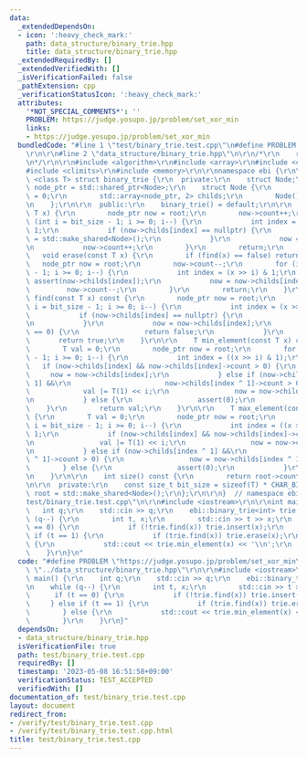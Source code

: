 ```yaml
---
data:
  _extendedDependsOn:
  - icon: ':heavy_check_mark:'
    path: data_structure/binary_trie.hpp
    title: data_structure/binary_trie.hpp
  _extendedRequiredBy: []
  _extendedVerifiedWith: []
  _isVerificationFailed: false
  _pathExtension: cpp
  _verificationStatusIcon: ':heavy_check_mark:'
  attributes:
    '*NOT_SPECIAL_COMMENTS*': ''
    PROBLEM: https://judge.yosupo.jp/problem/set_xor_min
    links:
    - https://judge.yosupo.jp/problem/set_xor_min
  bundledCode: "#line 1 \"test/binary_trie.test.cpp\"\n#define PROBLEM \"https://judge.yosupo.jp/problem/set_xor_min\"\
    \r\n\r\n#line 2 \"data_structure/binary_trie.hpp\"\n\r\n/*\r\n    reference: https://kazuma8128.hatenablog.com/entry/2018/05/06/022654\r\
    \n*/\r\n\r\n#include <algorithm>\r\n#include <array>\r\n#include <cassert>\r\n\
    #include <climits>\r\n#include <memory>\r\n\r\nnamespace ebi {\r\n\r\ntemplate\
    \ <class T> struct binary_trie {\r\n  private:\r\n    struct Node;\r\n    using\
    \ node_ptr = std::shared_ptr<Node>;\r\n    struct Node {\r\n        int count\
    \ = 0;\r\n        std::array<node_ptr, 2> childs;\r\n        Node() = default;\r\
    \n    };\r\n\r\n  public:\r\n    binary_trie() = default;\r\n\r\n    void insert(const\
    \ T x) {\r\n        node_ptr now = root;\r\n        now->count++;\r\n        for\
    \ (int i = bit_size - 1; i >= 0; i--) {\r\n            int index = (x >> i) &\
    \ 1;\r\n            if (now->childs[index] == nullptr) {\r\n                now->childs[index]\
    \ = std::make_shared<Node>();\r\n            }\r\n            now = now->childs[index];\r\
    \n            now->count++;\r\n        }\r\n        return;\r\n    }\r\n\r\n \
    \   void erase(const T x) {\r\n        if (find(x) == false) return;\r\n     \
    \   node_ptr now = root;\r\n        now->count--;\r\n        for (int i = bit_size\
    \ - 1; i >= 0; i--) {\r\n            int index = (x >> i) & 1;\r\n           \
    \ assert(now->childs[index]);\r\n            now = now->childs[index];\r\n   \
    \         now->count--;\r\n        }\r\n        return;\r\n    }\r\n\r\n    bool\
    \ find(const T x) const {\r\n        node_ptr now = root;\r\n        for (int\
    \ i = bit_size - 1; i >= 0; i--) {\r\n            int index = (x >> i) & 1;\r\n\
    \            if (now->childs[index] == nullptr) {\r\n                return false;\r\
    \n            }\r\n            now = now->childs[index];\r\n            if (now->count\
    \ == 0) {\r\n                return false;\r\n            }\r\n        }\r\n \
    \       return true;\r\n    }\r\n\r\n    T min_element(const T x) const {\r\n\
    \        T val = 0;\r\n        node_ptr now = root;\r\n        for (int i = bit_size\
    \ - 1; i >= 0; i--) {\r\n            int index = ((x >> i) & 1);\r\n         \
    \   if (now->childs[index] && now->childs[index]->count > 0) {\r\n           \
    \     now = now->childs[index];\r\n            } else if (now->childs[index ^\
    \ 1] &&\r\n                       now->childs[index ^ 1]->count > 0) {\r\n   \
    \             val |= T(1) << i;\r\n                now = now->childs[index ^ 1];\r\
    \n            } else {\r\n                assert(0);\r\n            }\r\n    \
    \    }\r\n        return val;\r\n    }\r\n\r\n    T max_element(const T x) const\
    \ {\r\n        T val = 0;\r\n        node_ptr now = root;\r\n        for (int\
    \ i = bit_size - 1; i >= 0; i--) {\r\n            int index = ((x >> i) & 1) ^\
    \ 1;\r\n            if (now->childs[index] && now->childs[index]->count > 0) {\r\
    \n                val |= T(1) << i;\r\n                now = now->childs[index];\r\
    \n            } else if (now->childs[index ^ 1] &&\r\n                       now->childs[index\
    \ ^ 1]->count > 0) {\r\n                now = now->childs[index ^ 1];\r\n    \
    \        } else {\r\n                assert(0);\r\n            }\r\n        }\r\
    \n    }\r\n\r\n    int size() const {\r\n        return root->count;\r\n    }\r\
    \n\r\n  private:\r\n    const size_t bit_size = sizeof(T) * CHAR_BIT;\r\n    node_ptr\
    \ root = std::make_shared<Node>();\r\n};\r\n\r\n}  // namespace ebi\n#line 4 \"\
    test/binary_trie.test.cpp\"\n\r\n#include <iostream>\r\n\r\nint main() {\r\n \
    \   int q;\r\n    std::cin >> q;\r\n    ebi::binary_trie<int> trie;\r\n    while\
    \ (q--) {\r\n        int t, x;\r\n        std::cin >> t >> x;\r\n        if (t\
    \ == 0) {\r\n            if (!trie.find(x)) trie.insert(x);\r\n        } else\
    \ if (t == 1) {\r\n            if (trie.find(x)) trie.erase(x);\r\n        } else\
    \ {\r\n            std::cout << trie.min_element(x) << '\\n';\r\n        }\r\n\
    \    }\r\n}\n"
  code: "#define PROBLEM \"https://judge.yosupo.jp/problem/set_xor_min\"\r\n\r\n#include\
    \ \"../data_structure/binary_trie.hpp\"\r\n\r\n#include <iostream>\r\n\r\nint\
    \ main() {\r\n    int q;\r\n    std::cin >> q;\r\n    ebi::binary_trie<int> trie;\r\
    \n    while (q--) {\r\n        int t, x;\r\n        std::cin >> t >> x;\r\n  \
    \      if (t == 0) {\r\n            if (!trie.find(x)) trie.insert(x);\r\n   \
    \     } else if (t == 1) {\r\n            if (trie.find(x)) trie.erase(x);\r\n\
    \        } else {\r\n            std::cout << trie.min_element(x) << '\\n';\r\n\
    \        }\r\n    }\r\n}"
  dependsOn:
  - data_structure/binary_trie.hpp
  isVerificationFile: true
  path: test/binary_trie.test.cpp
  requiredBy: []
  timestamp: '2023-05-08 16:51:58+09:00'
  verificationStatus: TEST_ACCEPTED
  verifiedWith: []
documentation_of: test/binary_trie.test.cpp
layout: document
redirect_from:
- /verify/test/binary_trie.test.cpp
- /verify/test/binary_trie.test.cpp.html
title: test/binary_trie.test.cpp
---
```

